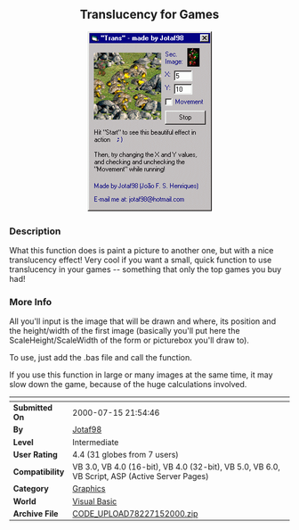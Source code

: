 ﻿<div align="center">

## Translucency for Games

<img src="PIC20007151944394116.gif">
</div>

### Description

What this function does is paint a picture to another one, but with a nice translucency effect! Very cool if you want a small, quick function to use translucency in your games -- something that only the top games you buy had!
 
### More Info
 
All you'll input is the image that will be drawn and where, its position and the height/width of the first image (basically you'll put here the ScaleHeight/ScaleWidth of the form or picturebox you'll draw to).

To use, just add the .bas file and call the function.

If you use this function in large or many images at the same time, it may slow down the game, because of the huge calculations involved.


<span>             |<span>
---                |---
**Submitted On**   |2000-07-15 21:54:46
**By**             |[Jotaf98](https://github.com/Planet-Source-Code/PSCIndex/blob/master/ByAuthor/jotaf98.md)
**Level**          |Intermediate
**User Rating**    |4.4 (31 globes from 7 users)
**Compatibility**  |VB 3\.0, VB 4\.0 \(16\-bit\), VB 4\.0 \(32\-bit\), VB 5\.0, VB 6\.0, VB Script, ASP \(Active Server Pages\) 
**Category**       |[Graphics](https://github.com/Planet-Source-Code/PSCIndex/blob/master/ByCategory/graphics__1-46.md)
**World**          |[Visual Basic](https://github.com/Planet-Source-Code/PSCIndex/blob/master/ByWorld/visual-basic.md)
**Archive File**   |[CODE\_UPLOAD78227152000\.zip](https://github.com/Planet-Source-Code/jotaf98-translucency-for-games__1-9793/archive/master.zip)








